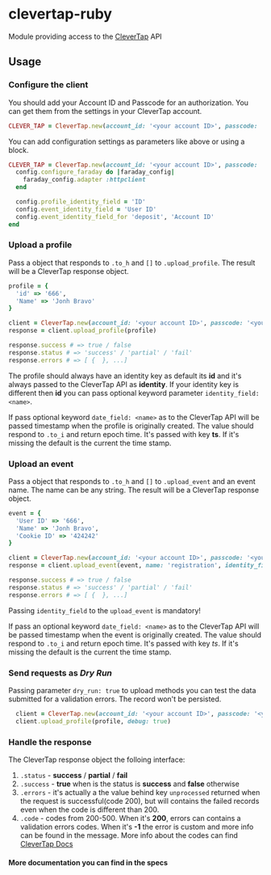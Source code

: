 # clevertap-ruby
Module providing access to the [CleverTap](https://clevertap.com/) API

## Usage

### Configure the client

You should add your Account ID and Passcode for an authorization. You can get them from the settings in your CleverTap account.
```ruby
CLEVER_TAP = CleverTap.new(account_id: '<your account ID>', passcode: '<your passcode>')
```

You can add configuration settings as parameters like above or using a block.

```ruby
CLEVER_TAP = CleverTap.new(account_id: '<your account ID>', passcode: '<your passcode>') do |config|
  config.configure_faraday do |faraday_config|
    faraday_config.adapter :httpclient
  end

  config.profile_identity_field = 'ID'
  config.event_identity_field = 'User ID'
  config.event_identity_field_for 'deposit', 'Account ID'
end
```

### Upload a profile
Pass a object that responds to `.to_h` and `[]` to `.upload_profile`.
The result will be a CleverTap response object.

```ruby
profile = {
  'id' => '666',
  'Name' => 'Jonh Bravo'
}

client = CleverTap.new(account_id: '<your account ID>', passcode: '<your passcode>')
response = client.upload_profile(profile)

response.success # => true / false
response.status # => 'success' / 'partial' / 'fail'
response.errors # => [ {  }, ...]
```

The profile should always have an identity key as default its __id__ and
it's always passed to the CleverTap API as __identity__.
If your identity key is different then __id__ you can pass optional keyword parameter `identity_field: <name>`.

If pass optional keyword `date_field: <name>` as to the CleverTap API will be passed
timestamp when the profile is originally created.
The value should respond to `.to_i` and return epoch time. It's passed with key __ts__.
If it's missing the default is the current the time stamp.

### Upload an event

Pass a object that responds to `.to_h` and `[]` to `.upload_event` and an event name.
The name can be any string.
The result will be a CleverTap response object.

```ruby
event = {
  'User ID' => '666',
  'Name' => 'Jonh Bravo',
  'Cookie ID' => '424242'
}

client = CleverTap.new(account_id: '<your account ID>', passcode: '<your passcode>')
response = client.upload_event(event, name: 'registration', identity_field: 'User ID')

response.success # => true / false
response.status # => 'success' / 'partial' / 'fail'
response.errors # => [ {  }, ...]
```

Passing `identity_field` to the `upload_event` is mandatory!

If pass an optional keyword `date_field: <name>` as to the CleverTap API will be passed
timestamp when the event is originally created.
The value should respond to `.to_i` and return epoch time. It's passed with key *ts*.
If it's missing the default is the current the time stamp.

### Send requests as *Dry Run*
Passing parameter `dry_run: true` to upload methods you can test the data submitted for a validation errors.
The record won't be persisted.

```ruby
  client = CleverTap.new(account_id: '<your account ID>', passcode: '<your passcode>')
  client.upload_profile(profile, debug: true)
```

### Handle the response

The CleverTap response object the folloing interface:
  1. `.status` - __success__ / __partial__ / __fail__
  2. `.success` - __true__ when is the status is __success__ and __false__ otherwise
  3. `.errors` - it's actually a the value behind key `unprocessed` returned when the request is successful(code 200), but will contains the failed records even when the code is different than 200.
  4. `.code` - codes from 200-500. When it's __200__, errors can contains a validation
   errors codes. When it's __-1__ the error is custom and more info can be found in the message. More info about the codes can find [CleverTap Docs](https://support.clevertap.com/docs/api/working-with-user-profiles.html#uploading-user-profiles)



####  __More documentation you can find in the specs__
